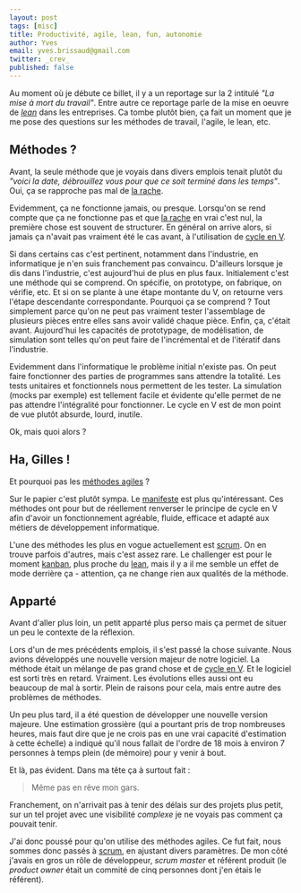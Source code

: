 ```yaml
---
layout: post
tags: [misc]
title: Productivité, agile, lean, fun, autonomie
author: Yves
email: yves.brissaud@gmail.com
twitter: _crev_
published: false
---
```


Au moment où je débute ce billet, il y a un reportage sur la 2 intitulé _"La mise à mort du travail"_. Entre autre ce reportage parle de la mise en oeuvre de _[lean][]_ dans les entreprises. Ca tombe plutôt bien, ça fait un moment que je me pose des questions sur les méthodes de travail, l'agile, le lean, etc.

## Méthodes ?

Avant, la seule méthode que je voyais dans divers emplois tenait plutôt du _"voici la date, débrouillez vous pour que ce soit terminé dans les temps"_. Oui, ça se rapproche pas mal de [la rache][].

Evidemment, ça ne fonctionne jamais, ou presque. Lorsqu'on se rend compte que ça ne fonctionne pas et que [la rache][] en vrai c'est nul, la première chose est souvent de structurer. En général on arrive alors, si jamais ça n'avait pas vraiment été le cas avant, à l'utilisation de [cycle en V][].

Si dans certains cas c'est pertinent, notamment dans l'industrie, en informatique je n'en suis franchement pas convaincu. D'ailleurs lorsque je dis dans l'industrie, c'est aujourd'hui de plus en plus faux. Initialement c'est une méthode qui se comprend. On spécifie, on prototype, on fabrique, on vérifie, etc. Et si on se plante à une étape montante du V, on retourne vers l'étape descendante correspondante. Pourquoi ça se comprend ? Tout simplement parce qu'on ne peut pas vraiment tester l'assemblage de plusieurs pièces entre elles sans avoir validé chaque pièce. Enfin, ça, c'était avant. Aujourd'hui les capacités de prototypage, de modélisation, de simulation sont telles qu'on peut faire de l'incrémental et de l'itératif dans l'industrie.

Evidemment dans l'informatique le problème initial n'existe pas. On peut faire fonctionner des parties de programmes sans attendre la totalité. Les tests unitaires et fonctionnels nous permettent de les tester. La simulation (mocks par exemple) est tellement facile et évidente qu'elle permet de ne pas attendre l'intégralité pour fonctionner. Le cycle en V est de mon point de vue plutôt absurde, lourd, inutile.

Ok, mais quoi alors ?

## Ha, Gilles !

Et pourquoi pas les [méthodes agiles][] ?

Sur le papier c'est plutôt sympa. Le [manifeste][] est plus qu'intéressant. Ces méthodes ont pour but de réellement renverser le principe de cycle en V afin d'avoir un fonctionnement agréable, fluide, efficace et adapté aux métiers de développement informatique.

L'une des méthodes les plus en vogue actuellement est [scrum][]. On en trouve parfois d'autres, mais c'est assez rare. Le challenger est pour le moment [kanban][], plus proche du [lean][], mais il y a il me semble un effet de mode derrière ça - attention, ça ne change rien aux qualités de la méthode.

## Apparté

Avant d'aller plus loin, un petit apparté plus perso mais ça permet de situer un peu le contexte de la réflexion.

Lors d'un de mes précédents emplois, il s'est passé la chose suivante. Nous avions développés une nouvelle version majeur de notre logiciel. La méthode était un mélange de pas grand chose et de [cycle en V][]. Et le logiciel est sorti très en retard. Vraiment. Les évolutions elles aussi ont eu beaucoup de mal à sortir. Plein de raisons pour cela, mais entre autre des problèmes de méthodes.

Un peu plus tard, il a été question de développer une nouvelle version majeure. Une estimation grossière (qui a pourtant pris de trop nombreuses heures, mais faut dire que je ne crois pas en une vrai capacité d'estimation à cette échelle) a indiqué qu'il nous fallait de l'ordre de 18 mois à environ 7 personnes à temps plein (de mémoire) pour y venir à bout.

Et là, pas évident. Dans ma tête ça à surtout fait :

> Même pas en rêve mon gars.

Franchement, on n'arrivait pas à tenir des délais sur des projets plus petit, sur un tel projet avec une visibilité _complexe_ je ne voyais pas comment ça pouvait tenir.

J'ai donc poussé pour qu'on utilise des méthodes agiles. Ce fut fait, nous sommes donc passés à [scrum][], en ajustant divers paramètres. De mon côté j'avais en gros un rôle de développeur, _scrum master_ et référent produit (le _product owner_ était un commité de cinq personnes dont j'en étais le référent).

[lean]: http://fr.wikipedia.org/wiki/Lean
[la rache]: http://www.risacher.com/la-rache/
[cycle en V]: http://fr.wikipedia.org/wiki/Cycle_en_V
[méthodes agiles]: http://fr.wikipedia.org/wiki/M%C3%A9thode_agile
[manifeste]: http://fr.wikipedia.org/wiki/Manifeste_agile
[scrum]: http://fr.wikipedia.org/wiki/Scrum_(m%C3%A9thode)
[kanban]: http://fr.wikipedia.org/wiki/Kanban
